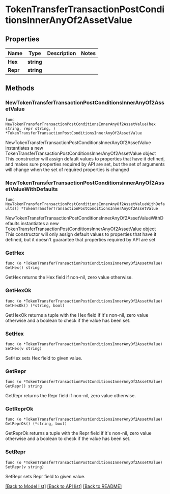 # TokenTransferTransactionPostConditionsInnerAnyOf2AssetValue

## Properties

Name | Type | Description | Notes
------------ | ------------- | ------------- | -------------
**Hex** | **string** |  | 
**Repr** | **string** |  | 

## Methods

### NewTokenTransferTransactionPostConditionsInnerAnyOf2AssetValue

`func NewTokenTransferTransactionPostConditionsInnerAnyOf2AssetValue(hex string, repr string, ) *TokenTransferTransactionPostConditionsInnerAnyOf2AssetValue`

NewTokenTransferTransactionPostConditionsInnerAnyOf2AssetValue instantiates a new TokenTransferTransactionPostConditionsInnerAnyOf2AssetValue object
This constructor will assign default values to properties that have it defined,
and makes sure properties required by API are set, but the set of arguments
will change when the set of required properties is changed

### NewTokenTransferTransactionPostConditionsInnerAnyOf2AssetValueWithDefaults

`func NewTokenTransferTransactionPostConditionsInnerAnyOf2AssetValueWithDefaults() *TokenTransferTransactionPostConditionsInnerAnyOf2AssetValue`

NewTokenTransferTransactionPostConditionsInnerAnyOf2AssetValueWithDefaults instantiates a new TokenTransferTransactionPostConditionsInnerAnyOf2AssetValue object
This constructor will only assign default values to properties that have it defined,
but it doesn't guarantee that properties required by API are set

### GetHex

`func (o *TokenTransferTransactionPostConditionsInnerAnyOf2AssetValue) GetHex() string`

GetHex returns the Hex field if non-nil, zero value otherwise.

### GetHexOk

`func (o *TokenTransferTransactionPostConditionsInnerAnyOf2AssetValue) GetHexOk() (*string, bool)`

GetHexOk returns a tuple with the Hex field if it's non-nil, zero value otherwise
and a boolean to check if the value has been set.

### SetHex

`func (o *TokenTransferTransactionPostConditionsInnerAnyOf2AssetValue) SetHex(v string)`

SetHex sets Hex field to given value.


### GetRepr

`func (o *TokenTransferTransactionPostConditionsInnerAnyOf2AssetValue) GetRepr() string`

GetRepr returns the Repr field if non-nil, zero value otherwise.

### GetReprOk

`func (o *TokenTransferTransactionPostConditionsInnerAnyOf2AssetValue) GetReprOk() (*string, bool)`

GetReprOk returns a tuple with the Repr field if it's non-nil, zero value otherwise
and a boolean to check if the value has been set.

### SetRepr

`func (o *TokenTransferTransactionPostConditionsInnerAnyOf2AssetValue) SetRepr(v string)`

SetRepr sets Repr field to given value.



[[Back to Model list]](../README.md#documentation-for-models) [[Back to API list]](../README.md#documentation-for-api-endpoints) [[Back to README]](../README.md)


